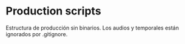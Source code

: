# Production scripts

Estructura de producción sin binarios.
Los audios y temporales están ignorados por .gitignore.
